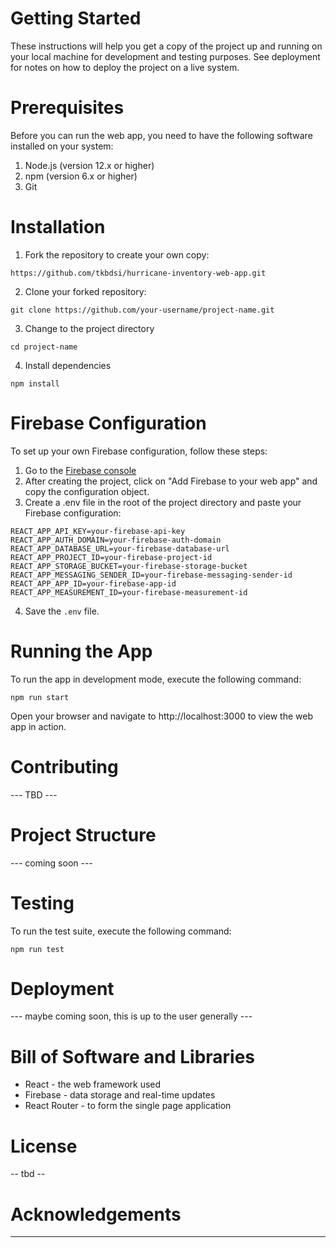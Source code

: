 # Getting Started

These instructions will help you get a copy of the project up and running on your local machine for development and testing purposes. See deployment for notes on how to deploy the project on a live system.

# Prerequisites

Before you can run the web app, you need to have the following software installed on your system:

1. Node.js (version 12.x or higher)
2. npm (version 6.x or higher)
3. Git

# Installation

1. Fork the repository to create your own copy:

```
https://github.com/tkbdsi/hurricane-inventory-web-app.git
```

2. Clone your forked repository:

```
git clone https://github.com/your-username/project-name.git
```

3. Change to the project directory

```
cd project-name
```

4. Install dependencies

```
npm install
```

# Firebase Configuration

To set up your own Firebase configuration, follow these steps:

1. Go to the [Firebase console](https://console.firebase.google.com/)
2. After creating the project, click on "Add Firebase to your web app" and copy the configuration object.
3. Create a .env file in the root of the project directory and paste your Firebase configuration:

```
REACT_APP_API_KEY=your-firebase-api-key
REACT_APP_AUTH_DOMAIN=your-firebase-auth-domain
REACT_APP_DATABASE_URL=your-firebase-database-url
REACT_APP_PROJECT_ID=your-firebase-project-id
REACT_APP_STORAGE_BUCKET=your-firebase-storage-bucket
REACT_APP_MESSAGING_SENDER_ID=your-firebase-messaging-sender-id
REACT_APP_APP_ID=your-firebase-app-id
REACT_APP_MEASUREMENT_ID=your-firebase-measurement-id
```

4. Save the `.env` file.

# Running the App

To run the app in development mode, execute the following command:

```
npm run start
```

Open your browser and navigate to http://localhost:3000 to view the web app in action.

# Contributing

--- TBD ---

# Project Structure

--- coming soon ---

# Testing

To run the test suite, execute the following command:

```
npm run test
```

# Deployment

--- maybe coming soon, this is up to the user generally ---

# Bill of Software and Libraries

- React - the web framework used
- Firebase - data storage and real-time updates
- React Router - to form the single page application

# License

-- tbd --

# Acknowledgements

---
